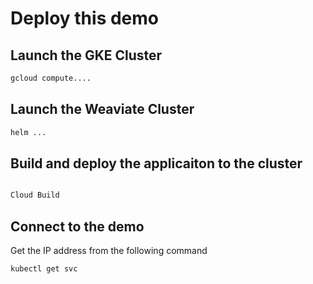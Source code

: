 



# Deploy this demo

## Launch the GKE Cluster

```sh
gcloud compute....
```

## Launch the Weaviate Cluster

``` sh
helm ...
```

## Build and deploy the applicaiton to the cluster

```sh

Cloud Build

```

## Connect to the demo

Get the IP address from the following command

```sh
kubectl get svc
```